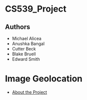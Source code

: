 # CS539_Project
## Authors
- Michael Alicea
- Anushka Bangal
- Cutter Beck
- Blake Bruell
- Edward Smith

# Image Geolocation
- [About the Project](https://sites.google.com/view/image-geolocation)
